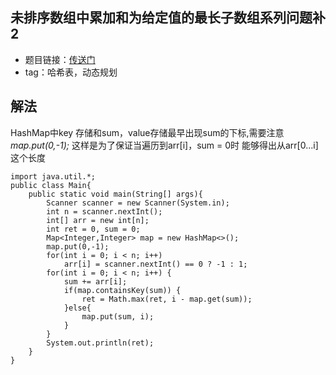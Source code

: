 ## 未排序数组中累加和为给定值的最长子数组系列问题补2
- 题目链接：[传送门](https://www.nowcoder.com/practice/ab190c44af0141d58037c3f95109d722?tpId=101&tqId=33079&tPage=1&rp=1&ru=/ta/programmer-code-interview-guide&qru=/ta/programmer-code-interview-guide/question-ranking)
- tag：哈希表，动态规划

## 解法
HashMap中key 存储和sum，value存储最早出现sum的下标,需要注意*map.put(0,-1);* 这样是为了保证当遍历到arr[i]，sum = 0时 能够得出从arr[0...i]这个长度

```
import java.util.*;
public class Main{
    public static void main(String[] args){
        Scanner scanner = new Scanner(System.in);
        int n = scanner.nextInt();
        int[] arr = new int[n];
        int ret = 0, sum = 0;
        Map<Integer,Integer> map = new HashMap<>();
        map.put(0,-1);
        for(int i = 0; i < n; i++) 
            arr[i] = scanner.nextInt() == 0 ? -1 : 1;
        for(int i = 0; i < n; i++) {
            sum += arr[i];
            if(map.containsKey(sum)) {
                ret = Math.max(ret, i - map.get(sum));
            }else{
                map.put(sum, i);
            }
        }
        System.out.println(ret);
    }
}
```